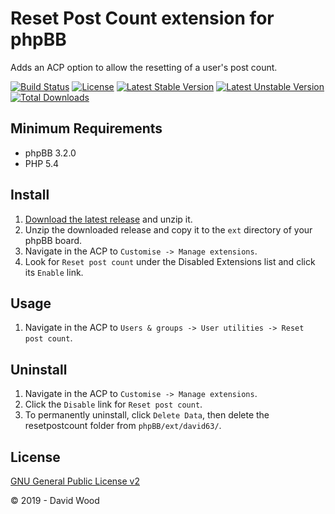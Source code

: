 # Reset Post Count extension for phpBB

Adds an ACP option to allow the resetting of a user's post count.

[![Build Status](https://travis-ci.com/david63/resetpostcount.svg?branch=master)](https://travis-ci.com/david63/resetpostcount)
[![License](https://poser.pugx.org/david63/resetpostcount/license)](https://packagist.org/packages/david63/resetpostcount)
[![Latest Stable Version](https://poser.pugx.org/david63/resetpostcount/v/stable)](https://packagist.org/packages/david63/resetpostcount)
[![Latest Unstable Version](https://poser.pugx.org/david63/resetpostcount/v/unstable)](https://packagist.org/packages/david63/resetpostcount)
[![Total Downloads](https://poser.pugx.org/david63/resetpostcount/downloads)](https://packagist.org/packages/david63/resetpostcount)

## Minimum Requirements
* phpBB 3.2.0
* PHP 5.4

## Install
1. [Download the latest release](https://github.com/david63/resetpostcount/archive/3.2.zip) and unzip it.
2. Unzip the downloaded release and copy it to the `ext` directory of your phpBB board.
3. Navigate in the ACP to `Customise -> Manage extensions`.
4. Look for `Reset post count` under the Disabled Extensions list and click its `Enable` link.

## Usage
1. Navigate in the ACP to `Users & groups -> User utilities -> Reset post count`.

## Uninstall
1. Navigate in the ACP to `Customise -> Manage extensions`.
2. Click the `Disable` link for `Reset post count`.
3. To permanently uninstall, click `Delete Data`, then delete the resetpostcount folder from `phpBB/ext/david63/`.

## License
[GNU General Public License v2](http://opensource.org/licenses/GPL-2.0)

© 2019 - David Wood